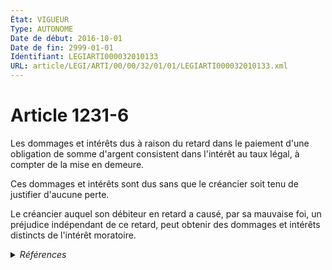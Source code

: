 ```yaml
---
État: VIGUEUR
Type: AUTONOME
Date de début: 2016-10-01
Date de fin: 2999-01-01
Identifiant: LEGIARTI000032010133
URL: article/LEGI/ARTI/00/00/32/01/01/LEGIARTI000032010133.xml
---
```


<h1>Article 1231-6</h1>

Les dommages et intérêts dus à raison du retard dans le paiement d'une
obligation de somme d'argent consistent dans l'intérêt au taux légal, à compter
de la mise en demeure.<br />

Ces dommages et intérêts sont dus sans que le créancier soit tenu de justifier
d'aucune perte.<br />

Le créancier auquel son débiteur en retard a causé, par sa mauvaise foi, un
préjudice indépendant de ce retard, peut obtenir des dommages et intérêts
distincts de l'intérêt moratoire.


<details>
  <summary><em>Références</em></summary>

  <h2>Articles faisant référence à l'article</h2>
  
  <ul>
    <li>
      <a href="https://legal.tricoteuses.fr//redirection/LEGIARTI000049429073?vers=git&vers=legifrance">Arrêté du 22 mai 2023 portant approbation du règlement général de l'Agence nationale de l'habitat - article 47 AUTONOME VIGUEUR, en vigueur depuis le 2024-04-18</a> CITATION source
    </li>
    <li>
      <a href="https://legal.tricoteuses.fr//redirection/LEGIARTI000033201930?vers=git&vers=legifrance">Code de commerce - article Annexe 4-9 AUTONOME MODIFIE, en vigueur du 2016-10-01 au 2024-09-01</a> CITATION source
    </li>
    <li>
      <a href="https://legal.tricoteuses.fr//redirection/LEGIARTI000006436390?vers=git&vers=legifrance">Code civil - article 1153 AUTONOME MODIFIE, en vigueur du 1992-07-14 au 2016-10-01</a> CONCORDANCE cible
    </li>
    <li>
      <a href="https://legal.tricoteuses.fr//redirection/LEGIARTI000044963371?vers=git&vers=legifrance">Décret n° 2020-26 du 14 janvier 2020 relatif à la prime de transition énergétique - article 11 AUTONOME VIGUEUR, en vigueur depuis le 2022-01-01</a> CITATION source
    </li>
    <li>
      <a href="https://legal.tricoteuses.fr//redirection/LEGIARTI000032006591?vers=git&vers=legifrance">Ordonnance n° 2016-131 du 10 février 2016 portant réforme du droit des contrats, du régime général et de la preuve des obligations - article 2 ENTIEREMENT_MODIF</a> CREE source
    </li>
    <li>
      <a href="https://legal.tricoteuses.fr//redirection/LEGIARTI000041403259?vers=git&vers=legifrance">Décret n° 2020-26 du 14 janvier 2020 relatif à la prime de transition énergétique - article 11 AUTONOME MODIFIE, en vigueur du 2020-01-16 au 2021-01-27</a> CITATION source
    </li>
    <li>
      <a href="https://legal.tricoteuses.fr//redirection/LEGIARTI000043052012?vers=git&vers=legifrance">Décret n° 2020-26 du 14 janvier 2020 relatif à la prime de transition énergétique - article 11 AUTONOME MODIFIE, en vigueur du 2021-01-27 au 2022-01-01</a> CITATION source
    </li>
    <li>
      <a href="https://legal.tricoteuses.fr//redirection/LEGIARTI000049325109?vers=git&vers=legifrance">Arrêté du 22 mai 2023 portant approbation du règlement général de l'Agence nationale de l'habitat - article 22 AUTONOME VIGUEUR, en vigueur depuis le 2023-06-04</a> CITATION source
    </li>
    <li>
      <a href="https://legal.tricoteuses.fr//redirection/LEGIARTI000049325253?vers=git&vers=legifrance">Arrêté du 22 mai 2023 portant approbation du règlement général de l'Agence nationale de l'habitat - article 47 AUTONOME MODIFIE, en vigueur du 2023-06-04 au 2024-04-18</a> CITATION source
    </li>
    <li>
      <a href="https://legal.tricoteuses.fr//redirection/LEGIARTI000049325295?vers=git&vers=legifrance">Arrêté du 22 mai 2023 portant approbation du règlement général de l'Agence nationale de l'habitat - article 62 AUTONOME VIGUEUR, en vigueur depuis le 2023-06-04</a> CITATION source
    </li>
    <li>
      <a href="https://legal.tricoteuses.fr//redirection/LEGIARTI000049325321?vers=git&vers=legifrance">Arrêté du 22 mai 2023 portant approbation du règlement général de l'Agence nationale de l'habitat - article 75 AUTONOME VIGUEUR, en vigueur depuis le 2023-06-04</a> CITATION source
    </li>
  </ul>
  
  <h2>Références faites par l'article</h2>
  
  <ul>
    <li>
      2016-02-10 CREE cible <a href="https://legal.tricoteuses.fr//redirection/LEGIARTI000032006591?vers=git&vers=legifrance">Ordonnance n° 2016-131 du 10 février 2016 portant réforme du droit des contrats, du régime général et de la preuve des obligations - article 2 ENTIEREMENT_MODIF</a>
    </li>
    <li>
      2020-01-14 CITATION cible <a href="https://legal.tricoteuses.fr//redirection/LEGIARTI000044963371?vers=git&vers=legifrance">Décret n° 2020-26 du 14 janvier 2020 relatif à la prime de transition énergétique - article 11 AUTONOME VIGUEUR, en vigueur depuis le 2022-01-01</a>
    </li>
    <li>
      2023-05-22 CITATION cible <a href="https://legal.tricoteuses.fr//redirection/LEGIARTI000049325109?vers=git&vers=legifrance">Arrêté du 22 mai 2023 portant approbation du règlement général de l'Agence nationale de l'habitat - article 22 AUTONOME VIGUEUR, en vigueur depuis le 2023-06-04</a>
    </li>
    <li>
      2023-05-22 CITATION cible <a href="https://legal.tricoteuses.fr//redirection/LEGIARTI000049429073?vers=git&vers=legifrance">Arrêté du 22 mai 2023 portant approbation du règlement général de l'Agence nationale de l'habitat - article 47 AUTONOME VIGUEUR, en vigueur depuis le 2024-04-18</a>
    </li>
    <li>
      2023-05-22 CITATION cible <a href="https://legal.tricoteuses.fr//redirection/LEGIARTI000049325295?vers=git&vers=legifrance">Arrêté du 22 mai 2023 portant approbation du règlement général de l'Agence nationale de l'habitat - article 62 AUTONOME VIGUEUR, en vigueur depuis le 2023-06-04</a>
    </li>
    <li>
      2023-05-22 CITATION cible <a href="https://legal.tricoteuses.fr//redirection/LEGIARTI000049325321?vers=git&vers=legifrance">Arrêté du 22 mai 2023 portant approbation du règlement général de l'Agence nationale de l'habitat - article 75 AUTONOME VIGUEUR, en vigueur depuis le 2023-06-04</a>
    </li>
    <li>
      2999-01-01 CONCORDANCE source <a href="https://legal.tricoteuses.fr//redirection/LEGIARTI000006436390?vers=git&vers=legifrance">Code civil - article 1153 AUTONOME MODIFIE, en vigueur du 1992-07-14 au 2016-10-01</a>
    </li>
    <li>
      2999-01-01 CITATION cible <a href="https://legal.tricoteuses.fr//redirection/LEGIARTI000049887257?vers=git&vers=legifrance">Code de commerce - article Annexe 4-9 AUTONOME VIGUEUR, en vigueur depuis le 2024-09-01</a>
    </li>
  </ul>
</details>
